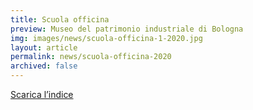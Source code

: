 ```yaml
---
title: Scuola officina
preview: Museo del patrimonio industriale di Bologna
img: images/news/scuola-officina-1-2020.jpg
layout: article
permalink: news/scuola-officina-2020
archived: false
---
```


[Scarica l’indice](../../images/news/scuola-officina-1-2020.pdf)

